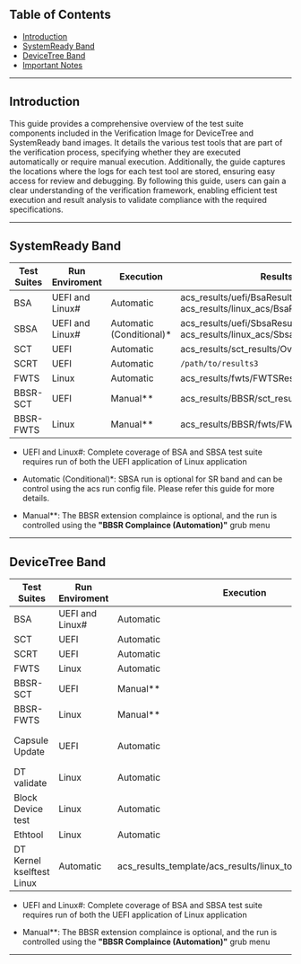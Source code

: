 ## Table of Contents

- [Introduction](#introduction)
- [SystemReady Band](#systemready-band)
- [DeviceTree Band](#devicetree-band)
- [Important Notes](#important-notes)

---

## Introduction

This guide provides a comprehensive overview of the test suite components included in the Verification Image for DeviceTree and SystemReady band images. It details the various test tools that are part of the verification process, specifying whether they are executed automatically or require manual execution. Additionally, the guide captures the locations where the logs for each test tool are stored, ensuring easy access for review and debugging.
By following this guide, users can gain a clear understanding of the verification framework, enabling efficient test execution and result analysis to validate compliance with the required specifications.

---

## SystemReady Band


| Test Suites      | Run Enviroment  | Execution                    | Results Path              |
|------------------|-----------------|------------------------------|---------------------------|
| BSA              | UEFI and Linux# | Automatic                    | acs_results/uefi/BsaResults.log  acs_results/linux_acs/BsaResultsKernel.log     |
| SBSA             | UEFI and Linux# | Automatic (Conditional)*     | acs_results/uefi/SbsaResults.log  acs_results/linux_acs/SbsaResultsKernel.log        |
| SCT              | UEFI            | Automatic                    | acs_results/sct_results/Overall/Summary.log       |
| SCRT             | UEFI            | Automatic                    | `/path/to/results3`       |
| FWTS             | Linux           | Automatic                    | acs_results/fwts/FWTSResults.log       |
| BBSR-SCT         | UEFI            | Manual**                     | acs_results/BBSR/sct_results/Overall/Summary.log       |
| BBSR-FWTS        | Linux           | Manual**                     | acs_results/BBSR/fwts/FWTSResults.log       |

 - UEFI and Linux#: Complete coverage of BSA and SBSA test suite requires run of both the UEFI application of Linux application

 - Automatic (Conditional)*: SBSA run is optional for SR band and can be control using the acs run config file. Please refer this guide for more details.

 - Manual**: The BBSR extension complaince is optional, and the run is controlled using the **"BBSR Complaince (Automation)"** grub menu

---

## DeviceTree Band

| Test Suites      | Run Enviroment  | Execution                    | Results Path              |
|------------------|-----------------|------------------------------|---------------------------|
| BSA              | UEFI and Linux# | Automatic                    | acs_results_template/acs_results/uefi/BsaResults.log  acs_results_template/acs_results/linux_acs/bsa_acs_app/BsaResultsKernel.log     |
| SCT              | UEFI            | Automatic                    | acs_results_template/acs_results/sct_results/Overall/Summary.log       |
| SCRT             | UEFI            | Automatic                    | `/path/to/results3`       |
| FWTS             | Linux           | Automatic                    | acs_results_template/acs_results/fwts/FWTSResults.log       |
| BBSR-SCT         | UEFI            | Manual**                     | acs_results_template/acs_results/BBSR/sct_results/Overall/Summary.log       |
| BBSR-FWTS        | Linux           | Manual**                     | acs_results_template/acs_results/BBSR/fwts/FWTSResults.log       |
| Capsule Update   | UEFI            | Automatic                    | acs_results_template/fw/capsule-update.log acs_results_template/fw/capsule-on-disk.log acs_results_template/acs_results/app_output/capsule_test_results.log       |
| DT validate      | Linux           | Automatic                    | acs_results_template/acs_results/linux_tools/dt-validate.log      |
| Block Device test| Linux           | Automatic                    | acs_results_template/acs_results/linux_tools/read_write_check_blk_devices.log     |
| Ethtool          | Linux           | Automatic                    | acs_results_template/acs_results/linux_tools/ethtool-test.log     |
| DT Kernel kselftest  Linux         | Automatic                    | acs_results_template/acs_results/linux_tools/dt_kselftest.log     |

 - UEFI and Linux#: Complete coverage of BSA and SBSA test suite requires run of both the UEFI application of Linux application

 - Manual**: The BBSR extension complaince is optional, and the run is controlled using the **"BBSR Complaince (Automation)"** grub menu

---
